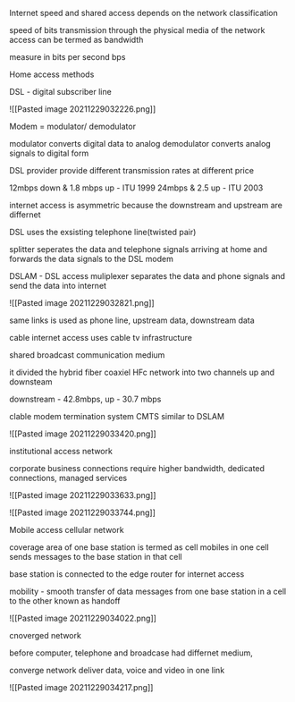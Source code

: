Internet speed and shared access depends on the network classification

speed of bits transmission through the physical media of the network access can be termed as bandwidth

measure in bits per second bps

Home access methods

DSL - digital subscriber line

![[Pasted image 20211229032226.png]]

Modem = modulator/ demodulator

modulator converts digital data to analog
demodulator converts analog signals to digital form

DSL provider provide different transmission rates at different price

12mbps down & 1.8 mbps up - ITU 1999
24mbps & 2.5 up - ITU 2003

internet access is asymmetric
because the downstream and upstream are differnet

DSL uses the exsisting telephone line(twisted pair)

splitter seperates the data and telephone signals arriving at home and forwards the data signals to the DSL modem

DSLAM - DSL access muliplexer separates the data and phone signals and send the data into internet 

![[Pasted image 20211229032821.png]]

same links is used as phone line, upstream data, downstream data


cable internet access uses cable tv infrastructure

shared broadcast communication medium

it divided the hybrid fiber coaxiel HFc network into two channels up and downsteam

downstream - 42.8mbps, up - 30.7 mbps 

clable modem termination system CMTS similar to DSLAM

![[Pasted image 20211229033420.png]]

institutional access network

corporate business connections require higher bandwidth, dedicated connections, managed services

![[Pasted image 20211229033633.png]]

![[Pasted image 20211229033744.png]]

Mobile access cellular network


coverage area of one base station is termed as cell
mobiles in one cell sends messages to the base station in that cell

base station is connected to the edge router for internet access

mobility - smooth transfer of data messages from one base station in a cell to the other known as handoff

![[Pasted image 20211229034022.png]]

cnoverged network

before computer, telephone and broadcase had differnet medium,

converge network deliver data, voice and video in one link

![[Pasted image 20211229034217.png]]


